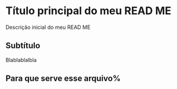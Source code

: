 # Título principal do meu READ ME

Descrição inicial do meu READ ME

## Subtítulo

Blablablalbla

## Para que serve esse arquivo%

